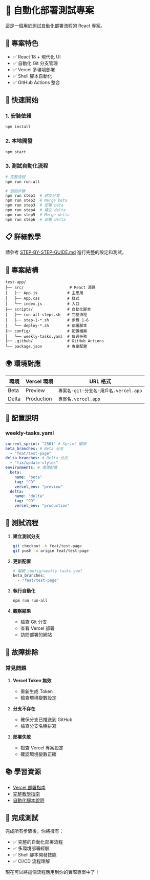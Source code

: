 # 🚀 自動化部署測試專案

這是一個用於測試自動化部署流程的 React 專案。

## 🎯 專案特色

- ✅ React 18 + 現代化 UI
- ✅ 自動化 Git 分支管理
- ✅ Vercel 多環境部署
- ✅ Shell 腳本自動化
- ✅ GitHub Actions 整合

## 🚀 快速開始

### 1. 安裝依賴

```bash
npm install
```

### 2. 本地開發

```bash
npm start
```

### 3. 測試自動化流程

```bash
# 完整流程
npm run run-all

# 個別步驟
npm run step1  # 建立分支
npm run step2  # Merge beta
npm run step3  # 部署 beta
npm run step4  # 建立 delta
npm run step5  # Merge delta
npm run step6  # 部署 delta
```

## 📋 詳細教學

請參考 [STEP-BY-STEP-GUIDE.md](./STEP-BY-STEP-GUIDE.md) 進行完整的設定和測試。

## 🎨 專案結構

```
test-app/
├── src/                    # React 源碼
│   ├── App.js             # 主應用
│   ├── App.css            # 樣式
│   └── index.js           # 入口
├── scripts/               # 自動化腳本
│   ├── run-all-steps.sh   # 完整流程
│   ├── step-1-*.sh        # 步驟 1-6
│   └── deploy-*.sh        # 部署腳本
├── config/                # 配置檔案
│   └── weekly-tasks.yaml  # 每週任務
├── .github/               # GitHub Actions
└── package.json           # 專案配置
```

## 🌍 環境對應

| 環境  | Vercel 環境 | URL 格式                              |
| ----- | ----------- | ------------------------------------- |
| Beta  | Preview     | `專案名-git-分支名-用戶名.vercel.app` |
| Delta | Production  | `專案名.vercel.app`                   |

## 🔧 配置說明

### weekly-tasks.yaml

```yaml
current_sprint: "2501" # Sprint 編號
beta_branches: # Beta 分支
  - "feat/test-page"
delta_branches: # Delta 分支
  - "fix/update-styles"
environments: # 環境配置
  beta:
    name: "beta"
    tag: "CD"
    vercel_env: "preview"
  delta:
    name: "delta"
    tag: "CD"
    vercel_env: "production"
```

## 🎯 測試流程

1. **建立測試分支**

   ```bash
   git checkout -b feat/test-page
   git push -u origin feat/test-page
   ```

2. **更新配置**

   ```bash
   # 編輯 config/weekly-tasks.yaml
   beta_branches:
     - "feat/test-page"
   ```

3. **執行自動化**

   ```bash
   npm run run-all
   ```

4. **觀察結果**
   - 檢查 Git 分支
   - 查看 Vercel 部署
   - 訪問部署的網站

## 🚨 故障排除

### 常見問題

1. **Vercel Token 無效**

   - 重新生成 Token
   - 檢查環境變數設定

2. **分支不存在**

   - 確保分支已推送到 GitHub
   - 檢查分支名稱拼寫

3. **部署失敗**
   - 檢查 Vercel 專案設定
   - 確認環境變數正確

## 📚 學習資源

- [Vercel 部署指南](./vercel-setup.md)
- [完整教學指南](./STEP-BY-STEP-GUIDE.md)
- [自動化腳本說明](../README.md)

## 🎉 完成測試

完成所有步驟後，你將擁有：

- ✅ 完整的自動化部署流程
- ✅ 多環境部署經驗
- ✅ Shell 腳本開發技能
- ✅ CI/CD 流程理解

現在可以將這個流程應用到你的實際專案中了！
